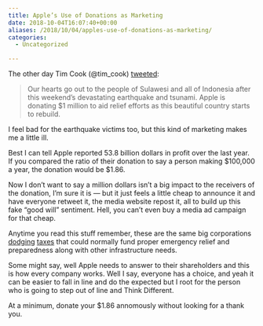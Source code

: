 ```yaml
---
title: Apple’s Use of Donations as Marketing
date: 2018-10-04T16:07:40+00:00
aliases: /2018/10/04/apples-use-of-donations-as-marketing/
categories:
  - Uncategorized

---
```

The other day Tim Cook (‪@tim_cook‬) [tweeted][1]:

> Our hearts go out to the people of Sulawesi and all of Indonesia after this weekend’s devastating earthquake and tsunami. Apple is donating $1 million to aid relief efforts as this beautiful country starts to rebuild. 

I feel bad for the earthquake victims too, but this kind of marketing makes me a little ill.

Best I can tell Apple reported 53.8 billion dollars in profit over the last year. If you compared the ratio of their donation to say a person making $100,000 a year, the donation would be $1.86.

Now I don&#8217;t want to say a million dollars isn&#8217;t a big impact to the receivers of the donation, I&#8217;m sure it is &#8212; but it just feels a little cheap to announce it and have everyone retweet it, the media website repost it, all to build up this fake &#8220;good will&#8221; sentiment. Hell, you can&#8217;t even buy a media ad campaign for that cheap.

Anytime you read this stuff remember, these are the same big corporations [dodging][2] [taxes][3] that could normally fund proper emergency relief and preparedness along with other infrastructure needs.

Some might say, well Apple needs to answer to their shareholders and this is how every company works. Well I say, everyone has a choice, and yeah it can be easier to fall in line and do the expected but I root for the person who is going to step out of line and Think Different.

At a minimum, donate your $1.86 annomously without looking for a thank you.

 [1]: https://twitter.com/tim_cook/status/1047147670442205184
 [2]: https://www.rt.com/business/361668-apple-tax-avoidance-report/
 [3]: https://duckduckgo.com/?q=apple+tax+evasion